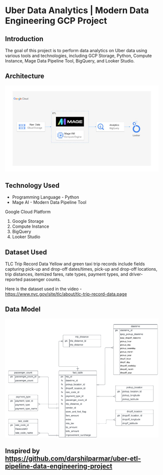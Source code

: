 
# Uber Data Analytics | Modern Data Engineering GCP Project

## Introduction

The goal of this project is to perform data analytics on Uber data using various tools and technologies, including GCP Storage, Python, Compute Instance, Mage Data Pipeline Tool, BigQuery, and Looker Studio.

## Architecture 
<img src="architecture.jpg">

## Technology Used
- Programming Language - Python
- Mage AI - Modern Data Pipeline Tool

Google Cloud Platform
1. Google Storage
2. Compute Instance 
3. BigQuery
4. Looker Studio


## Dataset Used
TLC Trip Record Data
Yellow and green taxi trip records include fields capturing pick-up and drop-off dates/times, pick-up and drop-off locations, trip distances, itemized fares, rate types, payment types, and driver-reported passenger counts. 

Here is the dataset used in the video - https://www.nyc.gov/site/tlc/about/tlc-trip-record-data.page

## Data Model
<img src="star_schema_screenshot.png">

## Inspired by https://github.com/darshilparmar/uber-etl-pipeline-data-engineering-project
